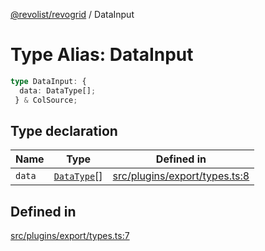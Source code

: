 [@revolist/revogrid](README.md) / DataInput

# Type Alias: DataInput

```ts
type DataInput: {
  data: DataType[];
 } & ColSource;
```

## Type declaration

| Name | Type | Defined in |
| ------ | ------ | ------ |
| `data` | [`DataType`](TypeAlias.DataType.md)[] | [src/plugins/export/types.ts:8](https://github.com/revolist/revogrid/blob/3fee8276dedac5f7aa7fa43a0495db32609daeca/src/plugins/export/types.ts#L8) |

## Defined in

[src/plugins/export/types.ts:7](https://github.com/revolist/revogrid/blob/3fee8276dedac5f7aa7fa43a0495db32609daeca/src/plugins/export/types.ts#L7)
